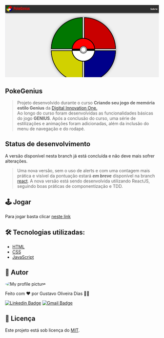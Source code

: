 <img src="./images/capa.png" alt="capa" />
<br />

## PokeGenius

> Projeto desenvolvido durante o curso **Criando seu jogo de memória estilo Genius** da [Digital Innovation One.](https://digitalinnovation.one/) <br>
> Ao longo do curso foram desenvolvidas as funcionalidades básicas do jogo **GENIUS**. Após a conclusão do curso, uma série de estilizações e animações foram adicionadas, além da inclusão do menu de navegação e do rodapé. <br>

## Status de desenvolvimento
A versão disponível nesta branch já está concluída e não deve mais sofrer alterações.

>Uma nova versão, sem o uso de alerts e com uma contagem mais prática e visível da pontuação estará ***em breve*** disponível na branch [react](https://github.com/gustavogod/pokegenius/tree/react). A nova versão está sendo desenvolvida utilizando ReactJS, seguindo boas práticas de componentização e TDD.

## 🕹️ Jogar

Para jogar basta clicar [neste link](https://gustavogod.github.io/pokegenius/)

## 🛠 Tecnologias utilizadas:

- [HTML](https://html.spec.whatwg.org/multipage/)
- [CSS](https://www.w3.org/TR/CSS/#css)
- [JavaScript](https://developer.mozilla.org/en-US/docs/Web/JavaScript)

## 🧔 Autor
 <img style="border-radius: 100%;" src="https://avatars.githubusercontent.com/u/13698021?v=4" width="100px;" alt="My profile picture"/>

Feito com ❤️ por Gustavo Oliveira Dias 👋🏽

[![Linkedin Badge](https://img.shields.io/badge/-Gustavo-blue?style=flat-square&logo=Linkedin&logoColor=white&link=https://www.linkedin.com/in/gustavo-dias-22117012b/)](https://www.linkedin.com/in/tgmarinho/) 
[![Gmail Badge](https://img.shields.io/badge/-gustavodias.god@gmail.com-c14438?style=flat-square&logo=Gmail&logoColor=white&link=mailto:gustavodias.god@gmail.com)](mailto:gustavodias.god@gmail.com)

## 🔑 Licença 

Este projeto está sob licença do [MIT](https://opensource.org/licenses/mit-license.php).
